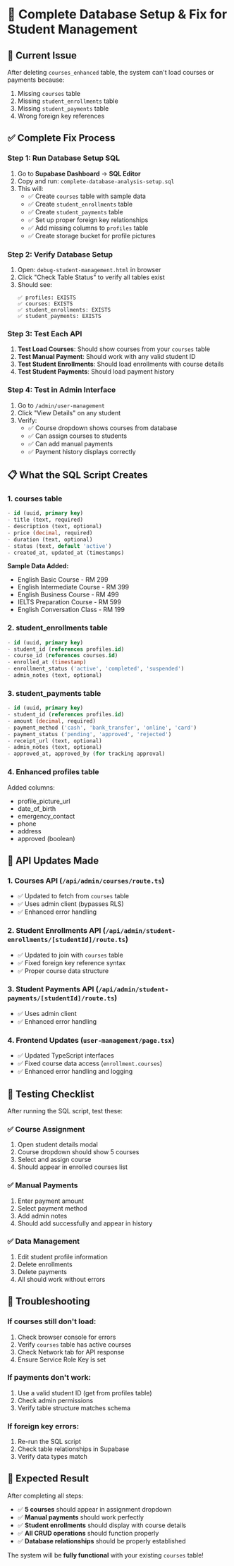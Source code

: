 # 🔧 Complete Database Setup & Fix for Student Management

## 🚨 Current Issue
After deleting `courses_enhanced` table, the system can't load courses or payments because:
1. Missing `courses` table
2. Missing `student_enrollments` table 
3. Missing `student_payments` table
4. Wrong foreign key references

## ✅ Complete Fix Process

### Step 1: Run Database Setup SQL
1. Go to **Supabase Dashboard** → **SQL Editor**
2. Copy and run: `complete-database-analysis-setup.sql`
3. This will:
   - ✅ Create `courses` table with sample data
   - ✅ Create `student_enrollments` table
   - ✅ Create `student_payments` table
   - ✅ Set up proper foreign key relationships
   - ✅ Add missing columns to `profiles` table
   - ✅ Create storage bucket for profile pictures

### Step 2: Verify Database Setup
1. Open: `debug-student-management.html` in browser
2. Click "Check Table Status" to verify all tables exist
3. Should see:
   ```
   ✅ profiles: EXISTS
   ✅ courses: EXISTS
   ✅ student_enrollments: EXISTS
   ✅ student_payments: EXISTS
   ```

### Step 3: Test Each API
1. **Test Load Courses**: Should show courses from your `courses` table
2. **Test Manual Payment**: Should work with any valid student ID
3. **Test Student Enrollments**: Should load enrollments with course details
4. **Test Student Payments**: Should load payment history

### Step 4: Test in Admin Interface
1. Go to `/admin/user-management`
2. Click "View Details" on any student
3. Verify:
   - ✅ Course dropdown shows courses from database
   - ✅ Can assign courses to students
   - ✅ Can add manual payments
   - ✅ Payment history displays correctly

## 📋 What the SQL Script Creates

### 1. **courses** table
```sql
- id (uuid, primary key)
- title (text, required)
- description (text, optional)
- price (decimal, required)
- duration (text, optional) 
- status (text, default 'active')
- created_at, updated_at (timestamps)
```

**Sample Data Added:**
- English Basic Course - RM 299
- English Intermediate Course - RM 399
- English Business Course - RM 499
- IELTS Preparation Course - RM 599
- English Conversation Class - RM 199

### 2. **student_enrollments** table
```sql
- id (uuid, primary key)
- student_id (references profiles.id)
- course_id (references courses.id)
- enrolled_at (timestamp)
- enrollment_status ('active', 'completed', 'suspended')
- admin_notes (text, optional)
```

### 3. **student_payments** table
```sql
- id (uuid, primary key)
- student_id (references profiles.id)
- amount (decimal, required)
- payment_method ('cash', 'bank_transfer', 'online', 'card')
- payment_status ('pending', 'approved', 'rejected')
- receipt_url (text, optional)
- admin_notes (text, optional)
- approved_at, approved_by (for tracking approval)
```

### 4. **Enhanced profiles** table
Added columns:
- profile_picture_url
- date_of_birth
- emergency_contact
- phone
- address
- approved (boolean)

## 🔧 API Updates Made

### 1. **Courses API** (`/api/admin/courses/route.ts`)
- ✅ Updated to fetch from `courses` table
- ✅ Uses admin client (bypasses RLS)
- ✅ Enhanced error handling

### 2. **Student Enrollments API** (`/api/admin/student-enrollments/[studentId]/route.ts`)
- ✅ Updated to join with `courses` table
- ✅ Fixed foreign key reference syntax
- ✅ Proper course data structure

### 3. **Student Payments API** (`/api/admin/student-payments/[studentId]/route.ts`)
- ✅ Uses admin client
- ✅ Enhanced error handling

### 4. **Frontend Updates** (`user-management/page.tsx`)
- ✅ Updated TypeScript interfaces
- ✅ Fixed course data access (`enrollment.courses`)
- ✅ Enhanced error handling and logging

## 🧪 Testing Checklist

After running the SQL script, test these:

### ✅ Course Assignment
1. Open student details modal
2. Course dropdown should show 5 courses
3. Select and assign course
4. Should appear in enrolled courses list

### ✅ Manual Payments
1. Enter payment amount
2. Select payment method
3. Add admin notes
4. Should add successfully and appear in history

### ✅ Data Management
1. Edit student profile information
2. Delete enrollments
3. Delete payments
4. All should work without errors

## 🚨 Troubleshooting

### If courses still don't load:
1. Check browser console for errors
2. Verify `courses` table has active courses
3. Check Network tab for API response
4. Ensure Service Role Key is set

### If payments don't work:
1. Use a valid student ID (get from profiles table)
2. Check admin permissions
3. Verify table structure matches schema

### If foreign key errors:
1. Re-run the SQL script
2. Check table relationships in Supabase
3. Verify data types match

## 🎉 Expected Result

After completing all steps:
- ✅ **5 courses** should appear in assignment dropdown
- ✅ **Manual payments** should work perfectly
- ✅ **Student enrollments** should display with course details
- ✅ **All CRUD operations** should function properly
- ✅ **Database relationships** should be properly established

The system will be **fully functional** with your existing `courses` table!
